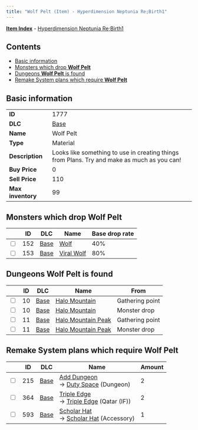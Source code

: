 ```yaml
---
title: "Wolf Pelt (Item) - Hyperdimension Neptunia Re;Birth1"
---
```


[**Item Index**](/neptunia/rb1/item/index.html) - [Hyperdimension Neptunia Re;Birth1](/neptunia/rb1)

## Contents

- [Basic information](#basic-information)
- [Monsters which drop **Wolf Pelt**](#monsters-which-drop-wolf-pelt)
- [Dungeons **Wolf Pelt** is found](#dungeons-wolf-pelt-is-found)
- [Remake System plans which require **Wolf Pelt**](#remake-system-plans-which-require-wolf-pelt)

## Basic information

|   |   |
| -- | -- |
| **ID** | 1777 |
| **DLC** | [Base](/neptunia/rb1/dlc/1-base.html) |
| **Name** | Wolf Pelt |
| **Type** | Material |
| **Description** | Looks like something to use in creating things from Plans. Try and make as much as you can! |
| **Buy Price** | 0 |
| **Sell Price** | 110 |
| **Max inventory** | 99 |

## Monsters which drop **Wolf Pelt**

|    | ID | DLC | Name | Base drop rate |
| -- | -- | --- | ---- | -------------- |
| <input type="checkbox" id="rb1-monster-1-152" class="trackbox" /> | 152 | [Base](/neptunia/rb1/dlc/1-base.html) | [Wolf](/neptunia/rb1/monster/1-152-wolf.html) | 40% |
| <input type="checkbox" id="rb1-monster-1-153" class="trackbox" /> | 153 | [Base](/neptunia/rb1/dlc/1-base.html) | [Viral Wolf](/neptunia/rb1/monster/1-153-viral-wolf.html) | 80% |

## Dungeons **Wolf Pelt** is found

|    | ID | DLC | Name | From |
| -- | -- | --- | ---- | ---- |
| <input type="checkbox" id="rb1-dungeon-1-10" class="trackbox" /> | 10 | [Base](/neptunia/rb1/dlc/1-base.html) | [Halo Mountain](/neptunia/rb1/dungeon/1-10-halo-mountain.html) | Gathering point |
| <input type="checkbox" id="rb1-dungeon-1-10" class="trackbox" /> | 10 | [Base](/neptunia/rb1/dlc/1-base.html) | [Halo Mountain](/neptunia/rb1/dungeon/1-10-halo-mountain.html) | Monster drop |
| <input type="checkbox" id="rb1-dungeon-1-11" class="trackbox" /> | 11 | [Base](/neptunia/rb1/dlc/1-base.html) | [Halo Mountain Peak](/neptunia/rb1/dungeon/1-11-halo-mountain-peak.html) | Gathering point |
| <input type="checkbox" id="rb1-dungeon-1-11" class="trackbox" /> | 11 | [Base](/neptunia/rb1/dlc/1-base.html) | [Halo Mountain Peak](/neptunia/rb1/dungeon/1-11-halo-mountain-peak.html) | Monster drop |

## Remake System plans which require **Wolf Pelt**

|    | ID | DLC | Name | Amount |
| -- | -- | --- | ---- | ------ |
| <input type="checkbox" id="rb1-remake-1-215" class="trackbox" /> | 215 | [Base](/neptunia/rb1/dlc/1-base.html) | [Add Dungeon](/neptunia/rb1/remake/1-215-add-dungeon.html)<br />→ [Duty Space](/neptunia/rb1/dungeon/1-109-duty-space.html) (Dungeon) | 2 |
| <input type="checkbox" id="rb1-remake-1-364" class="trackbox" /> | 364 | [Base](/neptunia/rb1/dlc/1-base.html) | [Triple Edge](/neptunia/rb1/remake/1-364-triple-edge.html)<br />→ [Triple Edge](/neptunia/rb1/item/1-2304-triple-edge.html) (Qatar (IF)) | 2 |
| <input type="checkbox" id="rb1-remake-1-593" class="trackbox" /> | 593 | [Base](/neptunia/rb1/dlc/1-base.html) | [Scholar Hat](/neptunia/rb1/remake/1-593-scholar-hat.html)<br />→ [Scholar Hat](/neptunia/rb1/item/1-3182-scholar-hat.html) (Accessory) | 1 |
